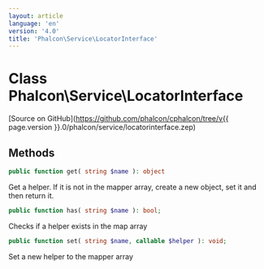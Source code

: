 ```yaml
---
layout: article
language: 'en'
version: '4.0'
title: 'Phalcon\Service\LocatorInterface'
---
```

# Class **Phalcon\Service\LocatorInterface**

[Source on GitHub](https://github.com/phalcon/cphalcon/tree/v{{ page.version }}.0/phalcon/service/locatorinterface.zep)

## Methods
```php
public function get( string $name ): object
```
Get a helper. If it is not in the mapper array, create a new object, set it and then return it.

```php
public function has( string $name ): bool;
```
Checks if a helper exists in the map array

```php
public function set( string $name, callable $helper ): void;
```
Set a new helper to the mapper array
